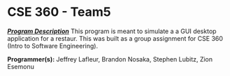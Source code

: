 # CSE 360 - Team5
***<ins>Program Description</ins>***
This program is meant to simulate a a GUI desktop application for a restaur. This was built as a group assignment for CSE 360 (Intro to Software Engineering).

**Programmer(s):** Jeffrey Lafleur, Brandon Nosaka, Stephen Lubitz, Zion Esemonu
